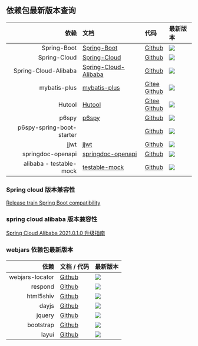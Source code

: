 ## 依赖包最新版本查询
|                        依赖 | 文档                                                                                             | 代码                                                                                                       | 最新版本                                                                                                                                                                                                                                                |
|--------------------------:|:-----------------------------------------------------------------------------------------------|:---------------------------------------------------------------------------------------------------------|:----------------------------------------------------------------------------------------------------------------------------------------------------------------------------------------------------------------------------------------------------|
|               Spring-Boot | [Spring-Boot](https://spring.io/projects/spring-boot)                                          | [Github](https://github.com/spring-projects/spring-boot)                                                 | <a target="_blank" href="https://search.maven.org/search?q=g:%22org.springframework.boot%22%20AND%20a:%22spring-boot-dependencies%22"><img src="https://img.shields.io/maven-central/v/org.springframework.boot/spring-boot-dependencies"/></a>     |
|              Spring-Cloud | [Spring-Cloud](https://spring.io/projects/spring-cloud)                                        | [Github](https://github.com/spring-projects/spring-cloud)                                                | <a target="_blank" href="https://search.maven.org/search?q=g:%22org.springframework.cloud%22%20AND%20a:%22spring-cloud-dependencies%22"><img src="https://img.shields.io/maven-central/v/org.springframework.cloud/spring-cloud-dependencies"/></a> |
|      Spring-Cloud-Alibaba | [Spring-Cloud-Alibaba](https://spring.io/projects/spring-cloud-alibaba#learn)                  | [Github](https://github.com/alibaba/spring-cloud-alibaba)                                                | <a target="_blank" href="https://search.maven.org/search?q=g:%22com.alibaba.cloud%22%20AND%20a:%22spring-cloud-alibaba-dependencies%22"><img src="https://img.shields.io/maven-central/v/com.alibaba.cloud/spring-cloud-alibaba-dependencies"/></a> |
|              mybatis-plus | [mybatis-plus](https://baomidou.com/)                                                          | [Gitee](https://gitee.com/baomidou/mybatis-plus) <br> [Github](https://github.com/baomidou/mybatis-plus) | <a target="_blank" href="https://search.maven.org/search?q=g:%22com.baomidou%22%20AND%20a:%22mybatis-plus-boot-starter%22"><img src="https://img.shields.io/maven-central/v/com.baomidou/mybatis-plus-boot-starter"/></a>                           |					
|                    Hutool | [Hutool](https://hutool.cn/)                                                                   | [Gitee](https://gitee.com/dromara/hutool/) <br> [Github](https://github.com/dromara/hutool/)             | <a target="_blank" href="https://search.maven.org/search?q=g:%22cn.hutool%22%20AND%20a:%22hutool-all%22"><img src="https://img.shields.io/maven-central/v/cn.hutool/hutool-all"/></a>                                                               |
|                     p6spy | [p6spy](https://p6spy.readthedocs.io/en/latest/integration.html#spring-boot-autoconfiguration) | [Github](https://github.com/p6spy/p6spy)                                                                 | <a target="_blank" href="https://search.maven.org/search?q=g:%22p6spy%22%20AND%20a:%22p6spy%22"><img src="https://img.shields.io/maven-central/v/p6spy/p6spy"/></a>                                                                                 |
| p6spy-spring-boot-starter |                                                                                                | [Github](https://github.com/gavlyukovskiy/spring-boot-data-source-decorator)                             | <a target="_blank" href="https://search.maven.org/search?q=g:%22com.github.gavlyukovskiy%22%20AND%20a:%22p6spy-spring-boot-starter%22"><img src="https://img.shields.io/maven-central/v/com.github.gavlyukovskiy/p6spy-spring-boot-starter"/></a>   |
|                      jjwt | [jjwt](https://github.com/jwtk/jjwt)                                                           | [Github](https://github.com/jwtk/jjwt)                                                                   | <a target="_blank" href="https://search.maven.org/search?q=g:%22io.jsonwebtoken%22%20AND%20a:%22jjwt%22"><img src="https://img.shields.io/maven-central/v/io.jsonwebtoken/jjwt"/></a>                                                               |
|         springdoc-openapi | [springdoc-openapi](https://springdoc.org/)                                                    | [Github](https://github.com/springdoc/springdoc-openapi)                                                 | <a target="_blank" href="https://search.maven.org/search?q=g:%22org.springdoc%22%20AND%20a:%22springdoc-openapi-ui%22"><img src="https://img.shields.io/maven-central/v/org.springdoc/springdoc-openapi-ui"/></a>                                   |
|   alibaba - testable-mock | [testable-mock](https://alibaba.github.io/testable-mock/#/)                                    | [Github](https://github.com/alibaba/testable-mock)                                                       | <a target="_blank" href="https://search.maven.org/search?q=g:%22com.alibaba.testable%22%20AND%20a:%22testable-all%22"><img src="https://img.shields.io/maven-central/v/com.alibaba.testable/testable-all"/></a>                                     |

### Spring cloud 版本兼容性
[Release train Spring Boot compatibility](https://spring.io/projects/spring-cloud#overview)

### spring cloud alibaba 版本兼容性
[Spring Cloud Alibaba 2021.0.1.0 升级指南](https://github.com/alibaba/spring-cloud-alibaba/blob/2021.x/spring-cloud-alibaba-docs/src/main/asciidoc-zh/sca-upgrade-guide.adoc)


### webjars 依赖包最新版本
|              依赖 | 文档 / 代码                                              | 最新版本                                                                                                                                                                                                |
|----------------:|:-----------------------------------------------------|:----------------------------------------------------------------------------------------------------------------------------------------------------------------------------------------------------|
| webjars-locator | [Github](https://github.com/webjars/webjars-locator) | <a target="_blank" href="https://search.maven.org/search?q=g:%22org.webjars%22%20AND%20a:%22webjars-locator%22"><img src="https://img.shields.io/maven-central/v/org.webjars/webjars-locator"/></a> |
|         respond | [Github](https://github.com/scottjehl/Respond)       | <a target="_blank" href="https://search.maven.org/search?q=g:%22org.webjars%22%20AND%20a:%22respond%22"><img src="https://img.shields.io/maven-central/v/org.webjars/respond"/></a>                 |
|       html5shiv | [Github](https://github.com/aFarkas/html5shiv)       | <a target="_blank" href="https://search.maven.org/search?q=g:%22org.webjars%22%20AND%20a:%22html5shiv%22"><img src="https://img.shields.io/maven-central/v/org.webjars/html5shiv"/></a>             |
|           dayjs | [Github](https://github.com/iamkun/dayjs)            | <a target="_blank" href="https://search.maven.org/search?q=g:%22org.webjars.npm%22%20AND%20a:%22dayjs%22"><img src="https://img.shields.io/maven-central/v/org.webjars.npm/dayjs"/></a>             |
|          jquery | [Github](https://github.com/jquery/jquery)           | <a target="_blank" href="https://search.maven.org/search?q=g:%22org.webjars.npm%22%20AND%20a:%22jquery%22"><img src="https://img.shields.io/maven-central/v/org.webjars.npm/jquery"/></a>           |
|       bootstrap | [Github](https://github.com/twbs/bootstrap)          | <a target="_blank" href="https://search.maven.org/search?q=g:%22org.webjars.npm%22%20AND%20a:%22bootstrap%22"><img src="https://img.shields.io/maven-central/v/org.webjars.npm/bootstrap"/></a>     |
|           layui | [Github](https://github.com/sentsin/layui)           | <a target="_blank" href="https://search.maven.org/search?q=g:%22org.webjars.npm%22%20AND%20a:%22layui%22"><img src="https://img.shields.io/maven-central/v/org.webjars.npm/layui"/></a>             |

